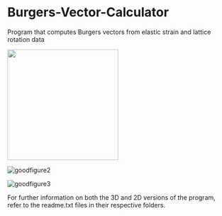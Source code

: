 # Burgers-Vector-Calculator
Program that computes Burgers vectors from elastic strain and lattice rotation data

<img src="https://github.com/JacquesCloete/Burgers-Vector-Calculator/Burgers_Vector_Program_Cloete_J_FINAL/3D/goodfigure1.png" width="250" height="250" />

![goodfigure2](https://user-images.githubusercontent.com/58394283/134068119-584ae4f1-d030-441f-b00c-0ad650aea6f9.png)

![goodfigure3](https://user-images.githubusercontent.com/58394283/134068126-a8ec191d-2b4a-4d7e-bd0d-9cb6dff64f42.png)

For further information on both the 3D and 2D versions of the program, refer to the readme.txt files in their respective folders.
